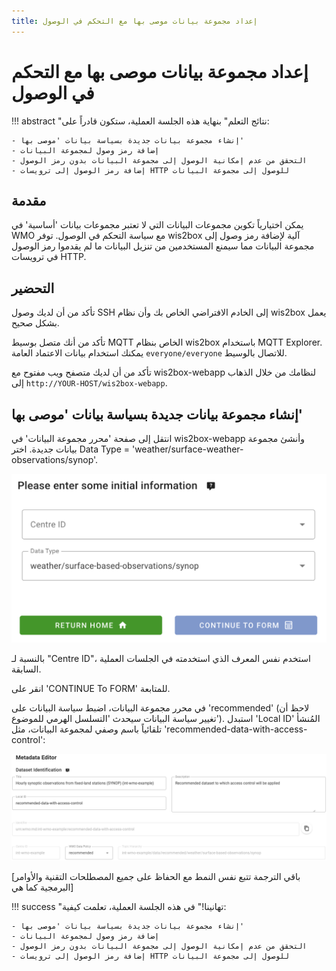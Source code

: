 ```yaml
---
title: إعداد مجموعة بيانات موصى بها مع التحكم في الوصول
---
```


# إعداد مجموعة بيانات موصى بها مع التحكم في الوصول

!!! abstract "نتائج التعلم"
    بنهاية هذه الجلسة العملية، ستكون قادراً على:

    - إنشاء مجموعة بيانات جديدة بسياسة بيانات 'موصى بها'
    - إضافة رمز وصول لمجموعة البيانات
    - التحقق من عدم إمكانية الوصول إلى مجموعة البيانات بدون رمز الوصول
    - إضافة رمز الوصول إلى ترويسات HTTP للوصول إلى مجموعة البيانات

## مقدمة

يمكن اختيارياً تكوين مجموعات البيانات التي لا تعتبر مجموعات بيانات 'أساسية' في WMO مع سياسة التحكم في الوصول. توفر wis2box آلية لإضافة رمز وصول إلى مجموعة البيانات مما سيمنع المستخدمين من تنزيل البيانات ما لم يقدموا رمز الوصول في ترويسات HTTP.

## التحضير

تأكد من أن لديك وصول SSH إلى الخادم الافتراضي الخاص بك وأن نظام wis2box يعمل بشكل صحيح.

تأكد من أنك متصل بوسيط MQTT الخاص بنظام wis2box باستخدام MQTT Explorer. يمكنك استخدام بيانات الاعتماد العامة `everyone/everyone` للاتصال بالوسيط.

تأكد من أن لديك متصفح ويب مفتوح مع wis2box-webapp لنظامك من خلال الذهاب إلى `http://YOUR-HOST/wis2box-webapp`.

## إنشاء مجموعة بيانات جديدة بسياسة بيانات 'موصى بها'

انتقل إلى صفحة 'محرر مجموعة البيانات' في wis2box-webapp وأنشئ مجموعة بيانات جديدة. اختر Data Type = 'weather/surface-weather-observations/synop'.

<img alt="create-dataset-recommended" src="../../assets/img/create-dataset-template.png" width="800">

بالنسبة لـ "Centre ID"، استخدم نفس المعرف الذي استخدمته في الجلسات العملية السابقة.

انقر على 'CONTINUE To FORM' للمتابعة.

في محرر مجموعة البيانات، اضبط سياسة البيانات على 'recommended' (لاحظ أن تغيير سياسة البيانات سيحدث 'التسلسل الهرمي للموضوع').
استبدل 'Local ID' المُنشأ تلقائياً باسم وصفي لمجموعة البيانات، مثل 'recommended-data-with-access-control':

<img alt="create-dataset-recommended" src="../../assets/img/create-dataset-recommended.png" width="800">

[باقي الترجمة تتبع نفس النمط مع الحفاظ على جميع المصطلحات التقنية والأوامر البرمجية كما هي]

!!! success "تهانينا!"
    في هذه الجلسة العملية، تعلمت كيفية:

    - إنشاء مجموعة بيانات جديدة بسياسة بيانات 'موصى بها'
    - إضافة رمز وصول لمجموعة البيانات
    - التحقق من عدم إمكانية الوصول إلى مجموعة البيانات بدون رمز الوصول
    - إضافة رمز الوصول إلى ترويسات HTTP للوصول إلى مجموعة البيانات